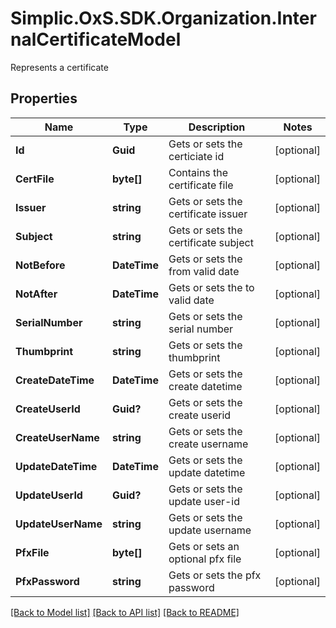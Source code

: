 # Simplic.OxS.SDK.Organization.InternalCertificateModel
Represents a certificate

## Properties

Name | Type | Description | Notes
------------ | ------------- | ------------- | -------------
**Id** | **Guid** | Gets or sets the certiciate id | [optional] 
**CertFile** | **byte[]** | Contains the certificate file | [optional] 
**Issuer** | **string** | Gets or sets the certificate issuer | [optional] 
**Subject** | **string** | Gets or sets the certificate subject | [optional] 
**NotBefore** | **DateTime** | Gets or sets the from valid date | [optional] 
**NotAfter** | **DateTime** | Gets or sets the to valid date | [optional] 
**SerialNumber** | **string** | Gets or sets the serial number | [optional] 
**Thumbprint** | **string** | Gets or sets the thumbprint | [optional] 
**CreateDateTime** | **DateTime** | Gets or sets the create datetime | [optional] 
**CreateUserId** | **Guid?** | Gets or sets the create userid | [optional] 
**CreateUserName** | **string** | Gets or sets the create username | [optional] 
**UpdateDateTime** | **DateTime** | Gets or sets the update datetime | [optional] 
**UpdateUserId** | **Guid?** | Gets or sets the update user-id | [optional] 
**UpdateUserName** | **string** | Gets or sets the update username | [optional] 
**PfxFile** | **byte[]** | Gets or sets an optional pfx file | [optional] 
**PfxPassword** | **string** | Gets or sets the pfx password | [optional] 

[[Back to Model list]](../README.md#documentation-for-models) [[Back to API list]](../README.md#documentation-for-api-endpoints) [[Back to README]](../README.md)

